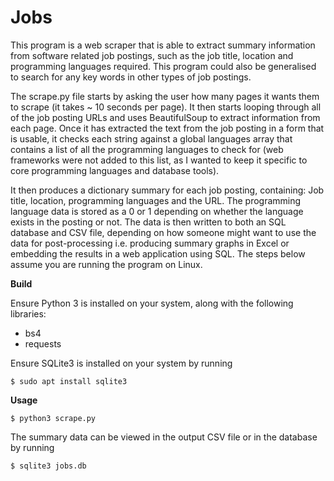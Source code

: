 # Jobs

This program is a web scraper that is able to extract summary information from software related job postings, such as the job title, location and programming languages required. This program could also be generalised to search for any key words in other types of job postings.

The scrape.py file starts by asking the user how many pages it wants them to scrape (it takes ~ 10 seconds per page). It then starts looping through all of the job posting URLs and uses BeautifulSoup to extract information from each page. Once it has extracted the text from the job posting in a form that is usable, it checks each string against a global languages array that contains a list of all the programming languages to check for (web frameworks were not added to this list, as I wanted to keep it specific to core programming languages and database tools).

It then produces a dictionary summary for each job posting, containing: Job title, location, programming languages and the URL. The programming language data is stored as a 0 or 1 depending on whether the language exists in the posting or not. The data is then written to both an SQL database and CSV file, depending on how someone might want to use the data for post-processing i.e. producing summary graphs in Excel or embedding the results in a web application using SQL. The steps below assume you are running the program on Linux.

**Build**

Ensure Python 3 is installed on your system, along with the following libraries:

* bs4
* requests

Ensure SQLite3 is installed on your system by running
```shell
$ sudo apt install sqlite3
```

**Usage**
```shell
$ python3 scrape.py
```
The summary data can be viewed in the output CSV file or in the database by running
```shell
$ sqlite3 jobs.db
```


